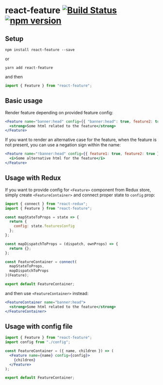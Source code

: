 # react-feature [![Build Status](https://travis-ci.org/pawelgalazka/react-feature.svg?branch=master)](https://travis-ci.org/pawelgalazka/react-feature) [![npm version](https://badge.fury.io/js/react-feature.svg)](https://badge.fury.io/js/react-feature)

## Setup

```
npm install react-feature --save
```

or

```
yarn add react-feature
```

and then

```javascript
import { Feature } from "react-feature";
```

## Basic usage

Render feature depending on provided feature config:

```jsx
<Feature name="banner:head" config={{ "banner:head": true, feature2: true }}>
  <strong>Some html related to the feature</strong>
</Feature>
```

If you want to render an alternative case for the feature, when the feature is not present,
you can use a negation sign within the name:

```jsx
<Feature name="!banner:head" config={{ feature1: true, feature2: true }}>
  <i>Some alternative html for the feature</i>
</Feature>
```

## Usage with Redux

If you want to provide config for `<Feature>` component from Redux store, simply
create `<FeatureContainer>` and connect proper state to `config` prop:

```javascript
import { connect } from "react-redux";
import { Feature } from "react-feature";

const mapStateToProps = state => {
  return {
    config: state.featuresConfig
  };
};

const mapDispatchToProps = (dispatch, ownProps) => {
  return {};
};

const FeatureContainer = connect(
  mapStateToProps,
  mapDispatchToProps
)(Feature);

export default FeatureContainer;
```

and then use `<FeatureContainer>` instead:

```jsx
<FeatureContainer name="banner:head">
  <strong>Some html related to the feature</strong>
</FeatureContainer>
```

## Usage with config file

```jsx
import { Feature } from "react-feature";
import config from "./config";

const FeatureContainer = ({ name, children }) => (
  <Feature name={name} config={config}>
    {children}
  </Feature>
);

export default FeatureContainer;
```

